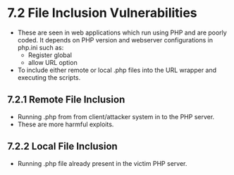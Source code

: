 # 7.2 File Inclusion Vulnerabilities

* These are seen in web applications which run using PHP and are poorly coded. It depends on PHP version and webserver configurations in php.ini such as:
  * Register global 
  * allow URL option
* To include either remote or local .php files into the URL wrapper and executing the scripts.

## 7.2.1 Remote File Inclusion

* Running .php from from client/attacker system in to the PHP server. 
* These are more harmful exploits. 

## 7.2.2 Local File Inclusion

* Running .php file already present in the victim PHP server.




